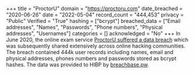 +++
title = "ProctorU"
domain = "https://proctoru.com"
date_breached = "2020-06-26"
date = "2022-05-04"
record_count = "444,453"
privacy = "Public"
Verified = "True"
hashing = ["bcrypt"]
breached_data = ["Email addresses", "Names", "Passwords", "Phone numbers", "Physical addresses", "Usernames"]
categories = []
acknowledged = "No"
+++
In June 2020, the online exam service <a href="https://www.smh.com.au/national/hackers-hit-university-online-exam-tool-20200806-p55j6h.html" target="_blank" rel="noopener">ProctorU suffered a data breach</a> which was subsequently shared extensively across online hacking communities. The breach contained 444k user records including names, email and physical addresses, phones numbers and passwords stored as bcrypt hashes. The data was provided to HIBP by <a href="https://breachbase.pw/" target="_blank" rel="noopener">breachbase.pw</a>.
